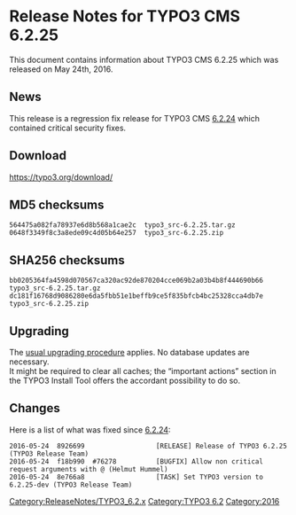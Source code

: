 Release Notes for TYPO3 CMS 6.2.25
==================================

This document contains information about TYPO3 CMS 6.2.25 which was
released on May 24th, 2016.

News
----

This release is a regression fix release for TYPO3 CMS
[6.2.24](TYPO3_CMS_6.2.24 "wikilink") which contained critical security
fixes.

Download
--------

<https://typo3.org/download/>

MD5 checksums
-------------

    564475a082fa78937e6d8b568a1cae2c  typo3_src-6.2.25.tar.gz
    0648f3349f8c3a8ede09c4d05b64e257  typo3_src-6.2.25.zip

SHA256 checksums
----------------

    bb0205364fa4598d070567ca320ac92de870204cce069b2a03b4b8f444690b66  typo3_src-6.2.25.tar.gz
    dc181f16768d9086280e6da5fbb51e1beffb9ce5f835bfcb4bc25328cca4db7e  typo3_src-6.2.25.zip

Upgrading
---------

The [usual upgrading
procedure](https://docs.typo3.org/typo3cms/InstallationGuide/) applies.
No database updates are necessary.\
It might be required to clear all caches; the “important actions”
section in the TYPO3 Install Tool offers the accordant possibility to do
so.

Changes
-------

Here is a list of what was fixed since
[6.2.24](TYPO3_CMS_6.2.24 "wikilink"):

    2016-05-24  8926699                  [RELEASE] Release of TYPO3 6.2.25 (TYPO3 Release Team)
    2016-05-24  f18b990  #76278          [BUGFIX] Allow non critical request arguments with @ (Helmut Hummel)
    2016-05-24  8e766a8                  [TASK] Set TYPO3 version to 6.2.25-dev (TYPO3 Release Team)

<Category:ReleaseNotes/TYPO3_6.2.x> [Category:TYPO3
6.2](Category:TYPO3_6.2 "wikilink") <Category:2016>
